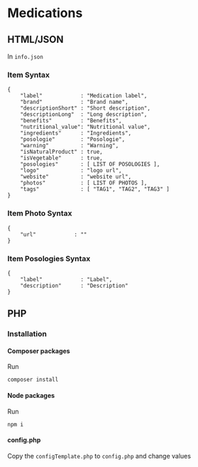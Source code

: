 # Medications

## HTML/JSON

In `info.json`

### Item Syntax

	{
		"label"            : "Medication label",
		"brand"            : "Brand name",
		"descriptionShort" : "Short description",
		"descriptionLong"  : "Long description",
		"benefits"         : "Benefits",
		"nutritional_value": "Nutritional value",
		"ingredients"      : "Ingredients",
		"posologie"        : "Posologie",
		"warning"          : "Warning",		
		"isNaturalProduct" : true,
		"isVegetable"      : true,
		"posologies"       : [ LIST OF POSOLOGIES ],
		"logo"             : "logo url",
		"website"          : "website url",
		"photos"           : [ LIST OF PHOTOS ],
		"tags"             : [ "TAG1", "TAG2", "TAG3" ]
	}


### Item Photo Syntax

	{
		"url"            : ""
	}


### Item Posologies Syntax

	{
		"label"            : "Label",
		"description"      : "Description"
	}


## PHP

### Installation

#### Composer packages

Run 

```
composer install
```


#### Node packages

Run 

```
npm i
```

#### config.php

Copy the `configTemplate.php` to `config.php` and change values

